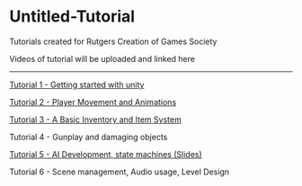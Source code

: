 # Untitled-Tutorial
Tutorials created for Rutgers Creation of Games Society

Videos of tutorial will be uploaded and linked here

---

[Tutorial 1 - Getting started with unity](https://youtu.be/kpsmWuuQ9rg)

[Tutorial 2 - Player Movement and Animations](https://youtu.be/COzy39CuG4o)

[Tutorial 3 - A Basic Inventory and Item System](https://youtu.be/fhbHSM-VWUY)

Tutorial 4 - Gunplay and damaging objects

[Tutorial 5 - AI Development, state machines (Slides)](https://docs.google.com/presentation/d/1YA3TWFZC5bggK4xz3mSOoJGmzYDajOrF4vbVz3dZz2o/edit?usp=sharing)

Tutorial 6 - Scene management, Audio usage, Level Design
